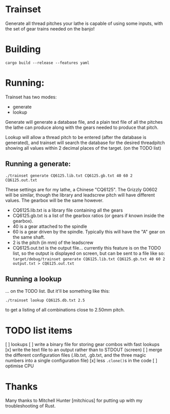 # Trainset
Generate all thread pitches your lathe is capable of using some inputs, with the set of gear trains needed on the banjo!

# Building
`cargo build --release --features yaml`

# Running:
Trainset has two modes:
  * generate
  * lookup

Generate will generate a database file, and a plain text file of all the pitches the lathe can produce along with the gears needed to produce that pitch.

Lookup will allow a thread pitch to be entered (after the database is generated), and trainset will search the database for the desired threadpitch showing all values within 2 decimal places of the target. (on the TODO list)

## Running a generate:
`./trainset generate CQ6125.lib.txt CQ6125.gb.txt 40 60 2 CQ6125.out.txt`

These settings are for my lathe, a Chinese "CQ6125". The Grizzly G0602 will be similar, though the library and leadscrew pitch will have different values. The gearbox will be the same however.

  * CQ6125.lib.txt is a library file containing all the gears
  * CQ6125.gb.txt is a list of the gearbox ratios (or gears if known inside the gearbox).
  * 40 is a gear attached to the spindle
  * 60 is a gear driven by the spindle. Typically this will have the "A" gear on the same shaft.
  * 2 is the pitch (in mm) of the leadscrew
  * CQ6125.out.txt is the output file... currently this feature is on the TODO list, so the output is displayed on screen, but can be sent to a file like so:
`target/debug/trainset generate CQ6125.lib.txt CQ6125.gb.txt 40 60 2 output.txt > CQ6125.out.txt`

## Running a lookup
... on the TODO list. But it'll be something like this:

`./trainset lookup CQ6125.db.txt 2.5`

to get a listing of all combinations close to 2.50mm pitch.

# TODO list items
[ ] lookups
[ ] write a binary file for storing gear combos with fast lookups
[x] write the text file to an output rather than to STDOUT (screen)
[ ] merge the different configuration files (.lib.txt, .gb.txt, and the three magic numbers into a single configuration file)
[x] less ``.clone()``s in the code
[ ] optimise CPU

# Thanks
Many thanks to Mitchell Hunter [mitchicus] for putting up with my troubleshooting of Rust.
